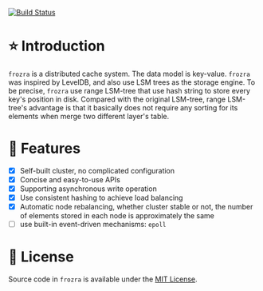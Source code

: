 [![Build Status](https://travis-ci.org/Pheomenon/frozra.svg?branch=master)](https://travis-ci.org/Pheomenon/frozra)

# :star: Introduction

`frozra` is a distributed cache system. The data model is key-value. `frozra` was inspired by LevelDB, and also use LSM trees as the storage engine. To be precise, `frozra` use range LSM-tree that use hash string to store every key's position in disk.  Compared with the original LSM-tree, range LSM-tree's advantage is that it basically does not require any sorting for its elements when merge two different layer's table.

# 🚀 Features

- [x] Self-built cluster, no complicated configuration
- [x] Concise and easy-to-use APIs
- [x] Supporting asynchronous write operation
- [x] Use consistent hashing to achieve load balancing
- [x] Automatic node rebalancing, whether cluster stable or not, the number of elements stored in each node is approximately the same
- [ ] use built-in event-driven mechanisms: `epoll`

# :space_invader: License

Source code in `frozra` is available under the [MIT License](/LICENSE).

